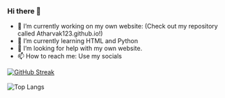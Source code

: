 ### Hi there 👋
- 🔭 I’m currently working on my own website: (Check out my repository called Atharvak123.github.io!)
- 🌱 I’m currently learning HTML and Python
- 🤔 I’m looking for help with my own website.
- 📫 How to reach me: Use my socials

[![GitHub Streak](https://streak-stats.demolab.com?user=AtharvaK123&theme=vue-dark&border_radius=4.4)](https://git.io/streak-stats)<br><br>
![Top Langs](https://github-readme-stats.vercel.app/api/top-langs/?username=AtharvaK123&theme=vue-dark&layout=compact)
